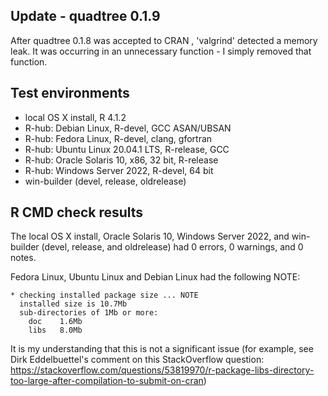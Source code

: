 ## Update - quadtree 0.1.9

After quadtree 0.1.8 was accepted to CRAN , 'valgrind' detected a memory leak. It was occurring in an unnecessary function - I simply removed that function.

## Test environments

* local OS X install, R 4.1.2
* R-hub: Debian Linux, R-devel, GCC ASAN/UBSAN
* R-hub: Fedora Linux, R-devel, clang, gfortran
* R-hub: Ubuntu Linux 20.04.1 LTS, R-release, GCC
* R-hub: Oracle Solaris 10, x86, 32 bit, R-release
* R-hub: Windows Server 2022, R-devel, 64 bit
* win-builder (devel, release, oldrelease)

## R CMD check results

The local OS X install, Oracle Solaris 10, Windows Server 2022, and win-builder (devel, release, and oldrelease) had 0 errors, 0 warnings, and 0 notes.

Fedora Linux, Ubuntu Linux and Debian Linux had the following NOTE:

```
* checking installed package size ... NOTE
  installed size is 10.7Mb
  sub-directories of 1Mb or more:
    doc    1.6Mb
    libs   8.0Mb
```

It is my understanding that this is not a significant issue (for example, see Dirk Eddelbuettel's comment on this StackOverflow question: https://stackoverflow.com/questions/53819970/r-package-libs-directory-too-large-after-compilation-to-submit-on-cran)
